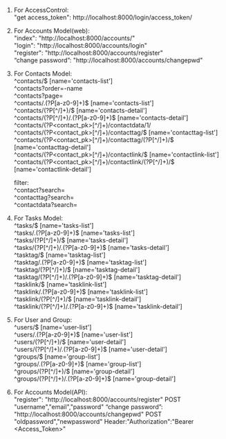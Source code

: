 1. For AccessControl:  
	"get access_token": http://localhost:8000/login/access_token/

2. For Accounts Model(web):  
	"index": "http://localhost:8000/accounts/"  
	"login": "http://localhost:8000/accounts/login"  
	"register": "http://localhost:8000/accounts/register"  
	“change password”: "http://localhost:8000/accounts/changepwd"  

	
3. For Contacts Model:  
	^contacts/$ [name='contacts-list']  
	^contacts?order=-name  
	^contacts?page=  
	^contacts/\.(?P<format>[a-z0-9]+)$ [name='contacts-list']  
	^contacts/(?P<pk>[^/]+)/$ [name='contacts-detail']  
	^contacts/(?P<pk>[^/]+)/\.(?P<format>[a-z0-9]+)$ [name='contacts-detail']    
	^contacts/(?P<contact_pk>[^/]+)/contactdata/1/  
	^contacts/(?P<contact_pk>[^/]+)/contacttag/$ [name='contacttag-list']  
	^contacts/(?P<contact_pk>[^/]+)/contacttag/(?P<pk>[^/]+)/$ [name='contacttag-detail']  
	^contacts/(?P<contact_pk>[^/]+)/contactlink/$ [name='contactlink-list']  
	^contacts/(?P<contact_pk>[^/]+)/contactlink/(?P<pk>[^/]+)/$ [name='contactlink-detail']  

	filter:  
	^contact?search=  
	^contacttag?search=  
	^contactdata?search=  

4. For Tasks Model:  
	^tasks/$ [name='tasks-list']  
	^tasks/\.(?P<format>[a-z0-9]+)$ [name='tasks-list']  
	^tasks/(?P<pk>[^/]+)/$ [name='tasks-detail']  
	^tasks/(?P<pk>[^/]+)/\.(?P<format>[a-z0-9]+)$ [name='tasks-detail']  
	^tasktag/$ [name='tasktag-list']  
	^tasktag/\.(?P<format>[a-z0-9]+)$ [name='tasktag-list']  
	^tasktag/(?P<pk>[^/]+)/$ [name='tasktag-detail']  
	^tasktag/(?P<pk>[^/]+)/\.(?P<format>[a-z0-9]+)$ [name='tasktag-detail']  
	^tasklink/$ [name='tasklink-list']  
	^tasklink/\.(?P<format>[a-z0-9]+)$ [name='tasklink-list']  
	^tasklink/(?P<pk>[^/]+)/$ [name='tasklink-detail']  
	^tasklink/(?P<pk>[^/]+)/\.(?P<format>[a-z0-9]+)$ [name='tasklink-detail']  

5. For User and Group:  
	^users/$ [name='user-list']  
	^users/\.(?P<format>[a-z0-9]+)$ [name='user-list']  
	^users/(?P<pk>[^/]+)/$ [name='user-detail']  
	^users/(?P<pk>[^/]+)/\.(?P<format>[a-z0-9]+)$ [name='user-detail']  
	^groups/$ [name='group-list']  
	^groups/\.(?P<format>[a-z0-9]+)$ [name='group-list']  
	^groups/(?P<pk>[^/]+)/$ [name='group-detail']  
	^groups/(?P<pk>[^/]+)/\.(?P<format>[a-z0-9]+)$ [name='group-detail']  

6. For Accounts Model(API):   
	"register": "http://localhost:8000/accounts/register"  POST "username","email","password"
	“change password”: "http://localhost:8000/accounts/changepwd"  	POST "oldpassword","newpassword" Header:"Authorization":"Bearer <Access_Token>"

